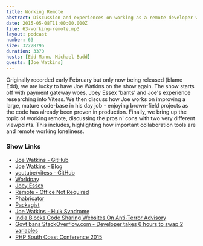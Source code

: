 ```yaml
---
title: Working Remote
abstract: Discussion and experiences on working as a remote developer with Joe Watkins
date: 2015-05-08T11:00:00.000Z
file: 63-working-remote.mp3
layout: podcast
number: 63
size: 32228796
duration: 3370
hosts: [Edd Mann, Michael Budd]
guests: [Joe Watkins]
---
```


Originally recorded early February but only now being released (blame Edd), we are lucky to have Joe Watkins on the show again.
The show starts off with payment gateway woes, Joey Essex 'bants' and Joe's experience researching into Vitess.
We then discuss how Joe works on improving a large, mature code-base in his day job - enjoying brown-field projects as the code has already been proven in production.
Finally, we bring up the topic of working remote, discussing the pros n' cons with two very different viewpoints.
This includes, highlighting how important collaboration tools are and remote working loneliness.

### Show Links

- [Joe Watkins - GitHub](https://github.com/krakjoe)
- [Joe Watkins - Blog](http://blog.krakjoe.ninja/)
- [youtube/vitess - GitHub](https://github.com/youtube/vitess)
- [Worldpay](http://www.worldpay.com/)
- [Joey Essex](http://en.wikipedia.org/wiki/Joey_Essex)
- [Remote - Office Not Required](http://www.amazon.co.uk/Remote-Required-David-Heinemeier-Hansson/dp/0091954673)
- [Phabricator](http://phabricator.org/)
- [Packagist](https://packagist.org/)
- [Joe Watkins - Hulk Syndrome](http://blog.krakjoe.ninja/2014/10/hulk-syndrome.html)
- [India Blocks Code Sharing Websites On Anti-Terror Advisory](http://developers.slashdot.org/story/14/12/31/198213/india-blocks-code-sharing-websites-on-anti-terror-advisory)
- [Govt bans StackOverflow.com - Developer takes 6 hours to swap 2 variables](http://www.theunrealtimes.com/2015/01/07/govt-bans-stackoverflow-com-developer-takes-6-hours-to-swap-2-variables/)
- [PHP South Coast Conference 2015](http://2015.phpsouthcoast.co.uk/)
